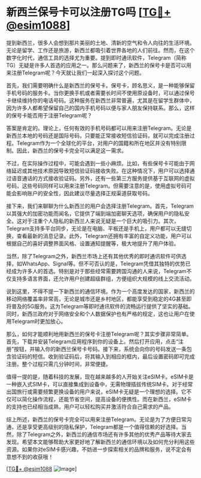# 新西兰保号卡可以注册TG吗 [[TG💪+ @esim1088](https://t.me/s/esim1088)]

提到新西兰，很多人会想到那片美丽的土地、清新的空气和令人向往的生活环境。无论是留学、工作还是旅游，新西兰都吸引着世界各地的人们前往。然而，在这个数字化时代，通信工具的选择尤为重要。提到即时通讯软件，Telegram（简称TG）无疑是许多人首选的应用之一。那么问题来了，新西兰的保号卡是否可以用来注册Telegram呢？今天就让我们一起深入探讨这个问题。

首先，我们需要明确什么是新西兰的保号卡。保号卡，顾名思义，是一种能够保留手机号码的服务卡。当你更换手机或者需要长时间不使用原设备时，可以通过保号卡继续维持你的电话号码。这种服务在新西兰非常普遍，尤其是在留学生群体中，因为许多人都希望保留自己的国内手机号码以便与家人朋友保持联系。那么，这样的保号卡能否用于注册Telegram呢？

答案是肯定的。理论上，任何有效的手机号码都可以用来注册Telegram。无论是新西兰本地的号码还是国际号码，只要能正常接收短信验证码，就可以完成注册过程。Telegram作为一个全球化的平台，对用户的国籍和所在地区并没有特别限制。因此，新西兰的保号卡完全可以满足这一需求。

不过，在实际操作过程中，可能会遇到一些小麻烦。比如，有些保号卡可能由于网络延迟或其他技术原因导致短信验证码接收失败。在这种情况下，用户可以选择通过语音通话的方式接收验证码。另外，还有一些第三方服务提供基于互联网的虚拟号码，这些号码同样可以用来注册Telegram。但需要注意的是，使用虚拟号码可能会影响账户的安全性，因此建议尽量选择正规渠道获取号码。

接下来，我们来聊聊为什么新西兰的用户会选择注册Telegram。首先，Telegram以其强大的加密功能而闻名，它提供了端到端加密聊天选项，确保用户的隐私安全。这对于注重个人隐私的新西兰人来说无疑是一个巨大的吸引力。其次，Telegram支持多平台同步，无论是在电脑、平板还是手机上，用户都可以无缝切换，查看最新的消息记录。此外，Telegram还拥有丰富的自定义功能，用户可以根据自己的喜好调整界面风格、设置通知提醒等，极大地提升了用户体验。

当然，除了Telegram之外，新西兰市场上还有其他优秀的即时通讯软件可供选择，如WhatsApp、Signal等。但不可否认的是，Telegram凭借其独特的优势已经成为许多人的首选。特别是对于那些经常需要跨国沟通的人来说，Telegram不仅支持多语言界面，还允许用户创建超级群组，方便组织大规模的线上交流活动。

说到这里，不得不提一下新西兰的通信环境。作为一个高度发达的国家，新西兰的移动网络覆盖率非常高，无论是城市还是乡村地区，都能享受到稳定的4G甚至即将普及的5G服务。这为Telegram等即时通讯软件的流畅运行提供了坚实的基础。同时，新西兰政府对于网络安全和个人数据保护也有严格的规定，这也让用户在使用Telegram时更加放心。

那么，如何才能顺利地用新西兰的保号卡注册Telegram呢？其实步骤非常简单。首先，下载并安装Telegram应用程序到你的设备上。然后打开应用，点击“注册”按钮，并输入你的新西兰保号卡号码。接下来，系统会向你的号码发送一条包含验证码的短信。收到验证码后，将其输入到相应的框内，最后设置密码即可完成注册。整个过程只需几分钟时间，非常便捷。

值得一提的是，随着科技的发展，现在越来越多的人开始关注eSIM卡。eSIM卡是一种嵌入式SIM卡，可以直接集成到设备中，无需物理插拔传统SIM卡。对于经常出国旅行或需要频繁更换设备的用户来说，eSIM卡无疑是一个理想的选择。它不仅可以简化操作流程，还能节省空间，提高设备的便携性。而在新西兰，eSIM卡的支持也已经相当成熟，用户可以轻松购买并激活符合自己需求的产品。

综上所述，新西兰的保号卡完全可以用来注册Telegram。无论是为了方便日常沟通，还是享受更高级别的隐私保护，Telegram都是一个值得信赖的好选择。当然，除了Telegram之外，新西兰的通信市场还有许多其他的优秀产品等待大家去发现。希望本文能够帮助大家更好地了解新西兰的通信环境以及如何充分利用这些资源。如果你对eSIM卡感兴趣，不妨进一步探索相关的品牌和服务，说不定会有意想不到的收获哦！

[[TG💪+ @esim1088](https://t.me/s/esim1088) ![Image](https://i.postimg.cc/4NQfJmqS/Snipaste-2025-05-13-00-14-12.png)]